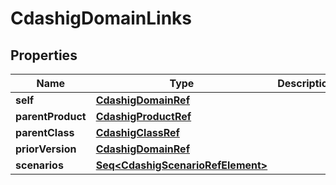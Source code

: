 

# CdashigDomainLinks


## Properties

Name | Type | Description | Notes
------------ | ------------- | ------------- | -------------
**self** | [**CdashigDomainRef**](CdashigDomainRef.md) |  |  [optional]
**parentProduct** | [**CdashigProductRef**](CdashigProductRef.md) |  |  [optional]
**parentClass** | [**CdashigClassRef**](CdashigClassRef.md) |  |  [optional]
**priorVersion** | [**CdashigDomainRef**](CdashigDomainRef.md) |  |  [optional]
**scenarios** | [**Seq&lt;CdashigScenarioRefElement&gt;**](CdashigScenarioRefElement.md) |  |  [optional]




